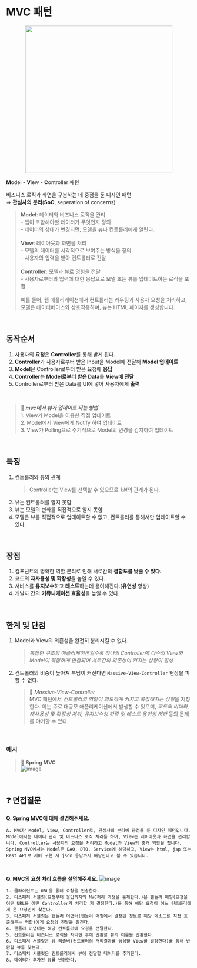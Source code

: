 # MVC 패턴

<center><img width="400" height="" src="https://github.com/dahui0525/world_best_CS_study/assets/80496853/d289dce6-446e-4b21-a144-20c0cbd268ee"></center>

**M**odel - **V**iew - **C**ontroller 패턴

비즈니스 로직과 화면을 구분하는 데 중점을 둔 디자인 패턴 <br>
⇒ **관심사의 분리**(**SoC**, seperation of concerns)

> **Model**: 데이터와 비즈니스 로직을 관리<br>
    - 앱이 포함해야할 데이터가 무엇인지 정의<br>
    - 데이터의 상태가 변경되면, 모델을 뷰나 컨트롤러에게 알린다.<br><br>
> **View**: 레이아웃과 화면을 처리<br>
    - 모델의 데이터를 시각적으로 보여주는 방식을 정의<br>
    - 사용자의 입력을 받아 컨트롤러로 전달<br><br>
> **Controller**: 모델과 뷰로 명령을 전달<br>
    - 사용자로부터의 입력에 대한 응답으로 모델 또는 뷰를 업데이트하는 로직을 포함<br><br>
    예를 들어, 웹 애플리케이션에서 컨트롤러는 라우팅과 사용자 요청을 처리하고, 모델은 데이터베이스와 상호작용하며, 뷰는 HTML 페이지를 생성합니다.

<br>

## 동작순서
1. 사용자의 **요청**은 **Controller**를 통해 받게 된다.
2. **Controller**가 사용자로부터 받은 Input을 Model에 전달해 **Model 업데이트**
3. **Model**은 Controller로부터 받은 요청에 **응답**
4. **Controller**는 **Model로부터 받은 Data**를 **View에 전달**
5. Controller로부터 받은 Data를 UI에 넣어 사용자에게 **출력**

<br>

> 📌 ***mvc에서 뷰가 업데이트 되는 방법***<br>1. View가 Model을 이용한 직접 업데이트<br>2. Model에서 View에게 Notify 하여 업데이트<br>3. View가 Polling으로 주기적으로 Model의 변경을 감지하여 업데이트 

<br>

## 특징
1. 컨트롤러와 뷰의 관계
    > Controller는 View를 선택할 수 있으므로 *1:N*의 관계가 된다.
2. 뷰는 컨트롤러를 알지 못함
3. 뷰는 모델의 변화를 직접적으로 알지 못함
4. 모델은 뷰를 직접적으로 업데이트할 수 없고, 컨트롤러를 통해서만 업데이트할 수 있다.

<br>

## 장점
1. 컴포넌트의 명확한 역할 분리로 인해 서로간의 **결합도를 낮출 수 있다.**
2. 코드의 **재사용성 및 확장성**을 높일 수 있다.
3. 서비스를 **유지보수**하고 **테스트**하는데 용이해진다.(**유연성** 향상)
4. 개발자 간의 **커뮤니케이션 효율성**을 높일 수 있다.

<br>

## 한계 및 단점
1. Model과 View의 의존성을 완전히 분리시킬 수 없다.
    > *복잡한 구조의 애플리케이션일수록 하나의 Controller에 다수의 View와 Model이 복잡하게 연결되어 서로간의 의존성이 커지는 상황이 발생*
2. 컨트롤러의 비중이 높아져 부담이 커진다면 `Massive-View-Controller` 현상을 피할 수 없다.
    > 📌 *Massive-View-Controller*<br>
    MVC 패턴에서 *컨트롤러의 역할이 과도하게 커지고 복잡해지는 상황*을 지칭한다. 이는 주로 대규모 애플리케이션에서 발생할 수 있으며, *코드의 비대화, 재사용성 및 확장성 저하, 유지보수성 하락 및 테스트 용이성 저하* 등의 문제를 야기할 수 있다.

<br>

### 예시
> 📌 **Spring MVC**<br>
![image](https://github.com/dahui0525/world_best_CS_study/assets/80496853/4d6a83a3-cabb-4e27-aee4-f7e8c6471f4d)

<br> 

## ❓ 면접질문
**Q. Spring MVC에 대해 설명해주세요.**
```
A. MVC란 Model, View, Controller로, 관심사의 분리에 중점을 둔 디자인 패턴입니다. Model에서는 데이터 관리 및 비즈니스 로직 처리를 하며, View는 레이아웃과 화면을 관리합니다. Controller는 사용자의 요청을 처리하고 Model과 View의 중개 역할을 합니다.
Spring MVC에서는 Model은 DAO, DTO, Service에 해당하고, View는 html, jsp 또는 Rest API로 서버 구현 시 json 응답까지 해당한다고 볼 수 있습니다. 
```

<br>

**Q. MVC의 요청 처리 흐름을 설명해주세요.**
![image](https://github.com/seodangdogProject/seodangdog/assets/80496853/8eb03a69-fd8c-46be-8eea-792153fe7aa0)

```
1. 클라이언트는 URL을 통해 요청을 전송한다.
2. 디스패처 서블릿(요청부터 응답까지의 MVC처리 과정을 통제한다.)은 핸들러 매핑(요청을 어떤 URL을 어떤 Controller가 처리할 지 결정한다.)을 통해 해당 요청이 어느 컨트롤러에게 온 요청인지 찾는다.
3. 디스패처 서블릿은 핸들러 어댑터(핸들러 매핑에서 결정된 정보로 해당 메소드를 직접 호출해주는 역할)에게 요청의 전달을 맡긴다.
4. 핸들러 어댑터는 해당 컨트롤러에 요청을 전달한다.
5. 컨트롤러는 비즈니스 로직을 처리한 후에 반환할 뷰의 이름을 반환한다.
6. 디스패처 서블릿은 뷰 리졸버(컨트롤러의 처리결과를 생성할 View를 결정한다)를 통해 반환할 뷰를 찾는다.
7. 디스패처 서블릿은 컨트롤러에서 뷰에 전달할 데이터를 추가한다.
8. 데이터가 추가된 뷰를 반환한다.
```